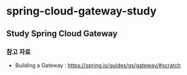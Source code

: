# spring-cloud-gateway-study

## Study Spring Cloud Gateway

### 참고 자료
- Building a Gateway : https://spring.io/guides/gs/gateway/#scratch
